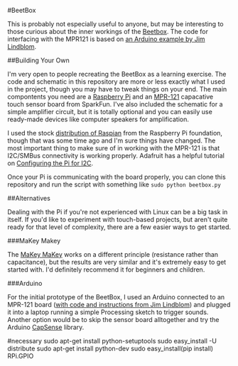 #BeetBox

This is probably not especially useful to anyone, but may be interesting to those curious about the inner workings of the [Beetbox](http://scott.j38.net/interactive/beetbox/). The code for interfacing with the MPR121 is based on [an Arduino example by Jim Lindblom](http://bildr.org/2011/05/mpr121_arduino/).

##Building Your Own

I'm very open to people recreating the BeetBox as a learning exercise. The code and schematic in this repository are more or less exactly what I used in the project, though you may have to tweak things on your end. The main compontents you need are a [Raspberry Pi](http://www.raspberrypi.org/downloads/) and an [MPR-121](https://www.sparkfun.com/products/9695) capacative touch sensor board from SparkFun. I've also included the schematic for a simple amplifier circuit, but it is totally optional and you can easily use ready-made devices like computer speakers for amplification.

I used the stock [distribution of Raspian](http://www.raspberrypi.org/downloads/) from the Raspberry Pi foundation, though that was some time ago and I'm sure things have changed. The most important thing to make sure of in working with the MPR-121 is that I2C/SMBus connectivity is working properly. Adafruit has a helpful tutorial on [Configuring the Pi for I2C](https://learn.adafruit.com/using-the-bmp085-with-raspberry-pi/configuring-the-pi-for-i2c).

Once your Pi is communicating with the board properly, you can clone this repository and run the script with something like `sudo python beetbox.py`

##Alternatives

Dealing with the Pi if you're not experienced with Linux can be a big task in itself. If you'd like to experiment with touch-based projects, but aren't quite ready for that level of complexity, there are a few easier ways to get started.

###MaKey Makey

The [MaKey MaKey](http://www.makeymakey.com) works on a different principle (resistance rather than capacitance), but the results are very similar and it's extremely easy to get started with. I'd definitely recommend it for beginners and children.

###Arduino

For the initial prototype of the BeetBox, I used an Arduino connected to an MPR-121 board ([with code and instructions from Jim Lindblom](http://bildr.org/2011/05/mpr121_arduino/)) and plugged it into a laptop running a simple Processing sketch to trigger sounds. Another option would be to skip the sensor board alltogether and try the Arduino [CapSense](http://playground.arduino.cc/Main/CapacitiveSensor?from=Main.CapSense) library.

#necessary
sudo apt-get install python-setuptools 
sudo easy_install -U distribute
sudo apt-get install python-dev
sudo easy_install(pip install) RPi.GPIO
